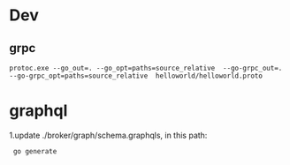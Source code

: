 # Dev
## grpc
`protoc.exe --go_out=. --go_opt=paths=source_relative  --go-grpc_out=. --go-grpc_opt=paths=source_relative  helloworld/helloworld.proto`


# graphql
1.update ./broker/graph/schema.graphqls, in this path:

` go generate`